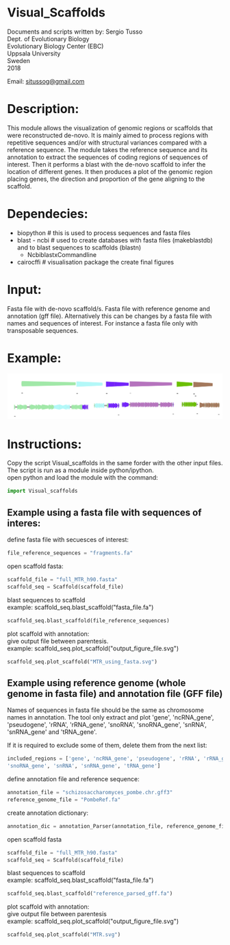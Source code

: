 # Visual_Scaffolds

Documents and scripts written by: Sergio Tusso  
Dept. of Evolutionary Biology  
Evolutionary Biology Center (EBC)  
Uppsala University  
Sweden  
2018  
  
Email: situssog@gmail.com  

# Description: 

This module allows the visualization of genomic regions or scaffolds that were reconstructed de-novo. It is mainly aimed to process regions with repetitive sequences and/or with structural variances compared with a reference sequence. The module takes the reference sequence and its annotation to extract the sequences of coding regions of sequences of interest.  Then it performs a blast with the de-novo scaffold to infer the location of different genes. It then produces a plot of the genomic region placing genes, the direction and proportion of the gene aligning to the scaffold.

# Dependecies:

- biopython # this is used to process sequences and fasta files
- blast - ncbi # used to create databases with fasta files (makeblastdb) and to blast sequences to scaffolds (blastn)
	- NcbiblastxCommandline
- cairocffi # visualisation package the create final figures

# Input: 
Fasta file with de-novo scaffold/s. 
Fasta file with reference genome and annotation (gff file). Alternatively this can be changes by a fasta file with names and sequences of interest. For instance a fasta file only with transposable sequences.  

# Example:

![Alt text](./Example_Fig.png)
  
# Instructions:
Copy the script Visual_scaffolds in the same forder with the other input files.  
The script is run as a module inside python/ipython.  
open python and load the module with the command:  

```python
import Visual_scaffolds
```

## Example using a fasta file with sequences of interes:

define fasta file with secuesces of interest:  

```python
file_reference_sequences = "fragments.fa"
```

open scaffold fasta:  

```python
scaffold_file = "full_MTR_h90.fasta"
scaffold_seq = Scaffold(scaffold_file)
```

blast sequences to scaffold  
example: scaffold_seq.blast_scaffold("fasta_file.fa")  
```python
scaffold_seq.blast_scaffold(file_reference_sequences)
```

plot scaffold with annotation:  
give output file between parentesis.  
example: scaffold_seq.plot_scaffold("output_figure_file.svg")  
```python
scaffold_seq.plot_scaffold("MTR_using_fasta.svg")
```

## Example using reference genome (whole genome in fasta file) and annotation file (GFF file)

Names of sequences in fasta file should be the same as chromosome names in annotation.
The tool only extract and plot 'gene', 'ncRNA_gene', 'pseudogene', 'rRNA', 'rRNA_gene', 
'snoRNA', 'snoRNA_gene', 'snRNA', 'snRNA_gene' and 'tRNA_gene'.  
  
If it is required to exclude some of them, delete them from the next list:  

```python
included_regions = ['gene', 'ncRNA_gene', 'pseudogene', 'rRNA', 'rRNA_gene', 'snoRNA', \
'snoRNA_gene', 'snRNA', 'snRNA_gene', 'tRNA_gene']
```

define annotation file and reference sequence:  
```python
annotation_file = "schizosaccharomyces_pombe.chr.gff3"
reference_genome_file = "PombeRef.fa"
```

create annotation dictionary:  
```python
annotation_dic = annotation_Parser(annotation_file, reference_genome_file, included_regions, "reference_parsed_gff.fa")
```

open scaffold fasta  
```python
scaffold_file = "full_MTR_h90.fasta"
scaffold_seq = Scaffold(scaffold_file)
```

blast sequences to scaffold  
example: scaffold_seq.blast_scaffold("fasta_file.fa")  
```python
scaffold_seq.blast_scaffold("reference_parsed_gff.fa")
```

plot scaffold with annotation:  
give output file between parentesis  
example: scaffold_seq.plot_scaffold("output_figure_file.svg")  
```python
scaffold_seq.plot_scaffold("MTR.svg")
```



